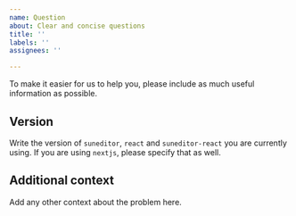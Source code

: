 ```yaml
---
name: Question
about: Clear and concise questions
title: ''
labels: ''
assignees: ''

---
```


To make it easier for us to help you, please include as much useful information as possible.

## Version
Write the version of `suneditor`, `react` and `suneditor-react` you are currently using. If you are using `nextjs`, please specify that as well.

## Additional context
Add any other context about the problem here.